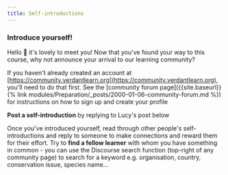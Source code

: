 ```yaml
---
title: Self-introductions
---
```


### Introduce yourself!

Hello :wave: it's lovely to meet you!  Now that you've found your way to this course, why not announce your arrival to our learning community?

<!-- If you haven't already created an account at [https://community.verdantlearn.org](https://community.verdantlearn.org), you'll need to do that first.  See the *Community forum* page in the Preparation module for instructions on how to sign up and create your profile -->

If you haven't already created an account at [https://community.verdantlearn.org](https://community.verdantlearn.org), you'll need to do that first.  See the [community forum page]({{site.baseurl}}{% link modules/Preparation/_posts/2000-01-06-community-forum.md %}) for instructions on how to sign up and create your profile



**Post a self-introduction** by replying to Lucy's post below

Once you've introduced yourself, read through other people's self-introductions and reply to someone to make connections and reward them for their effort.  Try to **find a fellow learner** with whom you have something in common - you can use the Discourse search function (top-right of any community page) to search for a keyword e.g. organisation, country, conservation issue, species name...


<div id='discourse-comments'></div>

<script type="text/javascript">
  window.DiscourseEmbed = { discourseUrl: 'https://community.verdantlearn.org/', topicId: 23 };

  (function() {
    var d = document.createElement('script'); d.type = 'text/javascript'; d.async = true;
    d.src = window.DiscourseEmbed.discourseUrl + 'javascripts/embed.js';
    (document.getElementsByTagName('head')[0] || document.getElementsByTagName('body')[0]).appendChild(d);
  })();
</script>

